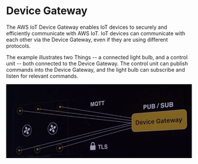 # Device Gateway

The AWS IoT Device Gateway enables IoT devices to securely and efficiently communicate with AWS IoT. IoT devices can communicate with each other via the Device Gateway, even if they are using different protocols.

The example illustrates two Things -- a connected light bulb, and a control unit -- both connected to the Device Gateway. The control unit can publish commands into the Device Gateway, and the light bulb can subscribe and listen for relevant commands.

![](.gitbook/assets/bulb.jpg)

